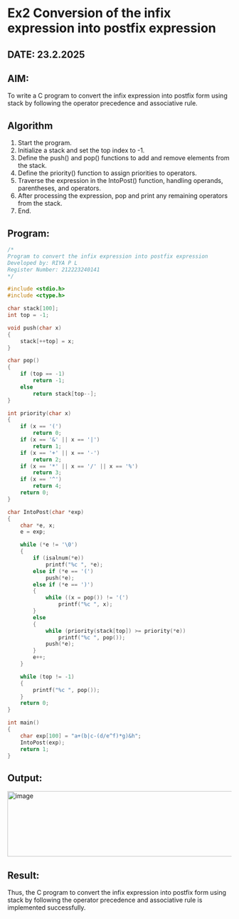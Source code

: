 # Ex2 Conversion of the infix expression into postfix expression
## DATE: 23.2.2025
## AIM:
To write a C program to convert the infix expression into postfix form using stack by following the operator precedence and associative rule.

## Algorithm
1. Start the program.
2. Initialize a stack and set the top index to -1.
3. Define the push() and pop() functions to add and remove elements from the stack.
4. Define the priority() function to assign priorities to operators.
5. Traverse the expression in the IntoPost() function, handling operands, parentheses, and operators.
6. After processing the expression, pop and print any remaining operators from the stack.
7. End.  

## Program:
```c
/*
Program to convert the infix expression into postfix expression
Developed by: RIYA P L
Register Number: 212223240141
*/

#include <stdio.h>
#include <ctype.h>

char stack[100];
int top = -1;

void push(char x)
{
    stack[++top] = x;
}

char pop()
{
    if (top == -1)
        return -1;
    else
        return stack[top--];
}

int priority(char x)
{
    if (x == '(')
        return 0;
    if (x == '&' || x == '|')
        return 1;
    if (x == '+' || x == '-')
        return 2;
    if (x == '*' || x == '/' || x == '%')
        return 3;
    if (x == '^')
        return 4;
    return 0;
}

char IntoPost(char *exp)
{
    char *e, x;
    e = exp;

    while (*e != '\0')
    {
        if (isalnum(*e))
            printf("%c ", *e);
        else if (*e == '(')
            push(*e);
        else if (*e == ')')
        {
            while ((x = pop()) != '(')
                printf("%c ", x);
        }
        else
        {
            while (priority(stack[top]) >= priority(*e))
                printf("%c ", pop());
            push(*e);
        }
        e++;
    }

    while (top != -1)
    {
        printf("%c ", pop());
    }
    return 0;
}

int main()
{
    char exp[100] = "a+(b|c-(d/e^f)*g)&h";
    IntoPost(exp);
    return 1;
}
```

## Output:
<img width="664" height="147" alt="image" src="https://github.com/user-attachments/assets/a3975d7d-7ab0-4a09-8b99-7455c6165541" />



## Result:
Thus, the C program to convert the infix expression into postfix form using stack by following the operator precedence and associative rule is implemented successfully.
